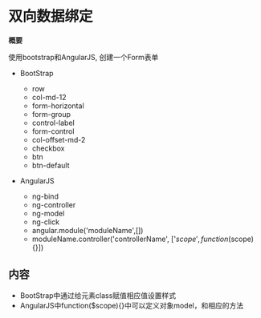 # 双向数据绑定

**概要**

使用bootstrap和AngularJS, 创建一个Form表单

* BootStrap
    * row
    * col-md-12
    * form-horizontal
    * form-group
    * control-label
    * form-control
    * col-offset-md-2
    * checkbox
    * btn
    * btn-default

* AngularJS
  * ng-bind
  * ng-controller
  * ng-model
  * ng-click
  * angular.module('moduleName',[])
  * moduleName.controller('controllerName', ['$scope', function($scope){}])

## 内容
 * BootStrap中通过给元素class赋值相应值设置样式
 * AngularJS中function($scope){}中可以定义对象model，和相应的方法